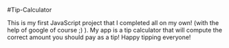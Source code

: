 #Tip-Calculator

This is my first JavaScript project that I completed all on my own! (with the help of google of course ;) ).
My app is a tip calculator that will compute the correct amount you should pay as a tip!
Happy tipping everyone!
